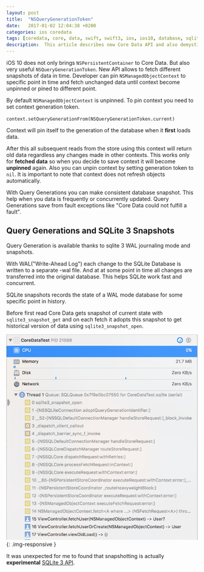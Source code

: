 ```yaml
---
layout: post
title:  "NSQueryGenerationToken"
date:   2017-01-02 12:04:38 +0200
categories: ios coredata  
tags: [coredata, core, data, swift, swift3, ios, ios10, database, sqlite3, sqlite, NSPersistentContainer, NSQueryGenerationToken, xcode]
description:  This article describes new Core Data API and also demystifies what actually happens with sqlite3 database while using query generation.
---
```


iOS 10 does not only brings `NSPersistentContainer` to Core Data. But also very useful `NSQueryGenerationToken`.
New API allows to fetch different snapshots of data in time. Developer can pin `NSManagedObjectContext` to specific point in time and fetch unchanged data until context become unpinned or pined to different point.

By default `NSManagedObjectContext` is unpinned. To pin context you need to set context generation token.

`context.setQueryGenerationFrom(NSQueryGenerationToken.current)`

Context will pin itself to the generation of the database when it **first** loads data.

After this all subsequent reads from the store using this context will return old data regardless any changes made in other contexts.
This works only for **fetched data** so when you decide to save context it will become **unpinned** again.
Also you can unpin context by setting generation token to `nil`. It is important to note that context does not refresh objects automatically.

With Query Generations you can make consistent database snapshot. This help when you data is frequently or concurrently updated. Query Generations save from fault exceptions like "Core Data could not fulfill a fault".

## Query Generations and SQLite 3 Snapshots

Query Generation is available thanks to sqlite 3 WAL journaling mode and snapshots.

With WAL("Write-Ahead Log") each change to the SQLite Database is written to a separate -wal file. And at at some point in time all changes are transferred into the original database. This helps SQLite work fast and concurrent.

SQLite snapshots records the state of a WAL mode database for some specific point in history.

Before first read Core Data gets snapshot of current state with `sqlite3_snapshot_get` and on each fetch it adopts this snapshot to get historical version of data using `sqlite3_snapshot_open`.

![Core Data Opens Snapshot](/assets/posts/2017-01-02-core-data-query-generation/shapshot_open.png){: .img-responsive }

It was unexpected for me to found that snapshotting is actually **experimental** [SQLite 3 API](https://www.sqlite.org/c3ref/snapshot.html).
